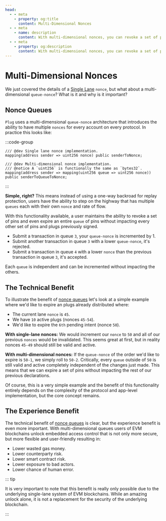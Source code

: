```yaml
---
head:
  - - meta
    - property: og:title
      content: Multi-Dimensional Nonces
  - - meta
    - name: description
      content: With multi-dimensional nonces, you can revoke a set of pins without impacting the rest of your queues.
  - - meta
    - property: og:description
      content: With multi-dimensional nonces, you can revoke a set of pins without impacting the rest of your queues.
---
```


# Multi-Dimensional Nonces

We just covered the details of a [Single Lane](/plugs/execution-paths/single-lane) `nonce`, but what about a multi-dimensional `queue-nonce`? What is it and why is it important?

## Nonce Queues

`Plug` uses a multi-dimensional `queue-nonce` architecture that introduces the ability to have multiple `nonces` for every account on every protocol. In practice this looks like:

:::code-group

```solidity [Nonces.sol]
/// @dev Single lane nonce implementation.
mapping(address sender => uint256 nonce) public senderToNonce;

/// @dev Multi-dimensional nonce implementation.
/// @notice A `uint256` is functionally the same as `bytes32`.
mapping(address sender => mapping(uint256 queue => uint256 nonce)) public senderToQueueToNonce;
```

:::

**Simple, right?** This means instead of using a one-way backroad for replay protection, users have the ability to step on the highway that has multiple `queues` each with their own `nonce` and rate of flow.

With this functionality available, a user maintains the ability to revoke a set of pins and even expire an entire `queue` of pins without impacting every other set of pins and plugs previously signed.

- Submit a transaction in queue `3`, your `queue-nonce` is incremented by 1.
- Submit another transaction in queue `3` with a lower `queue-nonce`, it's rejected.
- Submit a transaction in queue `4` with a lower `nonce` than the previous transaction in queue `3`, it's accepted.

Each `queue` is independent and can be incremented without impacting the others.

## The Technical Benefit

To illustrate the benefit of [nonce queues](#nonce-queues) let's look at a simple example where we'd like to expire an plugs already distributed where:

- The current lane `nonce` is `45`.
- We have `10` active plugs (nonces `45-54`).
- We'd like to expire the `6th` pending intent (nonce `50`).

**With single-lane nonces:** We would increment our `nonce` to `50` and all of our previous `nonces` would be invalidated. This seems great at first, but in reality nonces `45-49` should still be valid and active.

**With multi-dimensional nonces:** If the `queue-nonce` of the order we'd like to expire is `50-1`, we simply roll to `50-2`. Critically, every `queue` outside of `50` is still valid and active completely independent of the changes just made. This means that we can expire a set of pins without impacting the rest of our previous declarations.

Of course, this is a very simple example and the benefit of this functionality entirely depends on the complexity of the protocol and app-level implementation, but the core concept remains.

## The Experience Benefit

The technical benefit of [nonce queues](#nonce-queues) is clear, but the experience benefit is even more important. With multi-dimensional queues users of EVM blockchains unlock embedded access control that is not only more secure, but more flexible and user-friendly resulting in:

- Lower wasted gas money.
- Lower counterparty risk.
- Lower smart contract risk.
- Lower exposure to bad actors.
- Lower chance of human error.

::: tip

It is very important to note that this benefit is really only possible due to the underlying single-lane system of EVM blockchains. While an amazing unlock alone, it is not a replacement for the security of the underlying blockchain.

:::
